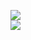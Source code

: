 [![](https://img.shields.io/badge/Made%20With-Github%20Spray-lightgrey.svg?style=for-the-badge&logo=github)](https://github.com/Annihil/github-spray#807)  
[![](https://i.imgur.com/2DrTn0Z.gif)](https://github.com/Annihil/github-spray)